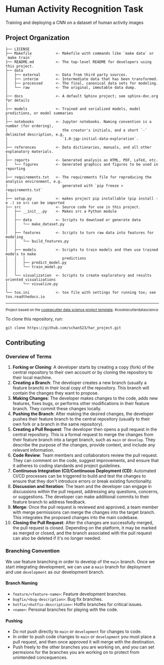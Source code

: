 Human Activity Recognition Task
==============================

Training and deploying a CNN on a dataset of human activity images

Project Organization
------------

    ├── LICENSE
    ├── Makefile           <- Makefile with commands like `make data` or `make train`
    ├── README.md          <- The top-level README for developers using this project.
    ├── data
    │   ├── external       <- Data from third party sources.
    │   ├── interim        <- Intermediate data that has been transformed.
    │   ├── processed      <- The final, canonical data sets for modeling.
    │   └── raw            <- The original, immutable data dump.
    │
    ├── docs               <- A default Sphinx project; see sphinx-doc.org for details
    │
    ├── models             <- Trained and serialized models, model predictions, or model summaries
    │
    ├── notebooks          <- Jupyter notebooks. Naming convention is a number (for ordering),
    │                         the creator's initials, and a short `-` delimited description, e.g.
    │                         `1.0-jqp-initial-data-exploration`.
    │
    ├── references         <- Data dictionaries, manuals, and all other explanatory materials.
    │
    ├── reports            <- Generated analysis as HTML, PDF, LaTeX, etc.
    │   └── figures        <- Generated graphics and figures to be used in reporting
    │
    ├── requirements.txt   <- The requirements file for reproducing the analysis environment, e.g.
    │                         generated with `pip freeze > requirements.txt`
    │
    ├── setup.py           <- makes project pip installable (pip install -e .) so src can be imported
    ├── src                <- Source code for use in this project.
    │   ├── __init__.py    <- Makes src a Python module
    │   │
    │   ├── data           <- Scripts to download or generate data
    │   │   └── make_dataset.py
    │   │
    │   ├── features       <- Scripts to turn raw data into features for modeling
    │   │   └── build_features.py
    │   │
    │   ├── models         <- Scripts to train models and then use trained models to make
    │   │   │                 predictions
    │   │   ├── predict_model.py
    │   │   └── train_model.py
    │   │
    │   └── visualization  <- Scripts to create exploratory and results oriented visualizations
    │       └── visualize.py
    │
    └── tox.ini            <- tox file with settings for running tox; see tox.readthedocs.io


--------

<p><small>Project based on the <a target="_blank" href="https://drivendata.github.io/cookiecutter-data-science/">cookiecutter data science project template</a>. #cookiecutterdatascience</small></p>

<p>To clone this repository, run:
    
    git clone https://github.com/schan523/har_project.git

</p>

## Contributing

### Overview of Terms

1. **Forking or Cloning**: A developer starts by creating a copy (fork) of the central repository to their own account or by cloning the repository to their local machine.
2. **Creating a Branch**: The developer creates a new branch (usually a feature branch) in their local copy of the repository. This branch will contain the changes they want to propose.
3. **Making Changes**: The developer makes changes to the code, adds new features, fixes bugs, or performs other modifications in their feature branch. They commit these changes locally.
4. **Pushing the Branch**: After making the desired changes, the developer pushes their feature branch to the central repository (usually to their own fork or a branch in the same repository).
5. **Creating a Pull Request**: The developer then opens a pull request in the central repository. This is a formal request to merge the changes from their feature branch into a target branch, such as `main` or `develop`. They describe the purpose of the changes, provide context, and include any relevant information.
6. **Code Review**: Team members and collaborators review the pull request. They can comment on the code, suggest improvements, and ensure that it adheres to coding standards and project guidelines.
7. **Continuous Integration (CI)/Continuous Deployment (CD)**: Automated CI/CD processes can be triggered to build and test the changes to ensure that they don't introduce errors or break existing functionality.
8. **Discussion and Iteration**: The team and the developer can engage in discussions within the pull request, addressing any questions, concerns, or suggestions. The developer can make additional commits to their feature branch to address feedback.
9. **Merge**: Once the pull request is reviewed and approved, a team member with merge permissions can merge the changes into the target branch. This integrates the proposed changes into the main codebase.
10. **Closing the Pull Request**: After the changes are successfully merged, the pull request is closed. Depending on the platform, it may be marked as merged or closed, and the branch associated with the pull request can also be deleted if it's no longer needed.

### Branching Convention

We use feature branching in order to develop of the `main` branch. Once we start integrating development, we can use a `main` branch for deployment and use `development` as our development branch. 

#### Branch Naming

- `feature/<feature-name>`: Feature development branches.
- `bugfix/<bug-description>`: Bug fix branches.
- `hotfix/<hotfix-description>`: Hotfix branches for critical issues.
- `<name>`: Personal branches for playing with the code.

#### Pushing

- Do not push directly to `main` or `development` for changes to code.
- In order to push code changes to `main` or `development` you must place a pull request, and then once approved it will merge with the destination. 
- Push freely to the other branches you are working on, and you can set permsions for the branches you are working on to protect from unintended concequences.  

